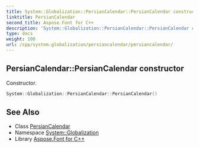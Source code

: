 ```yaml
---
title: System::Globalization::PersianCalendar::PersianCalendar constructor
linktitle: PersianCalendar
second_title: Aspose.Font for C++
description: 'System::Globalization::PersianCalendar::PersianCalendar constructor. Constructor in C++.'
type: docs
weight: 100
url: /cpp/system.globalization/persiancalendar/persiancalendar/
---
```

## PersianCalendar::PersianCalendar constructor


Constructor.

```cpp
System::Globalization::PersianCalendar::PersianCalendar()
```

## See Also

* Class [PersianCalendar](../)
* Namespace [System::Globalization](../../)
* Library [Aspose.Font for C++](../../../)
